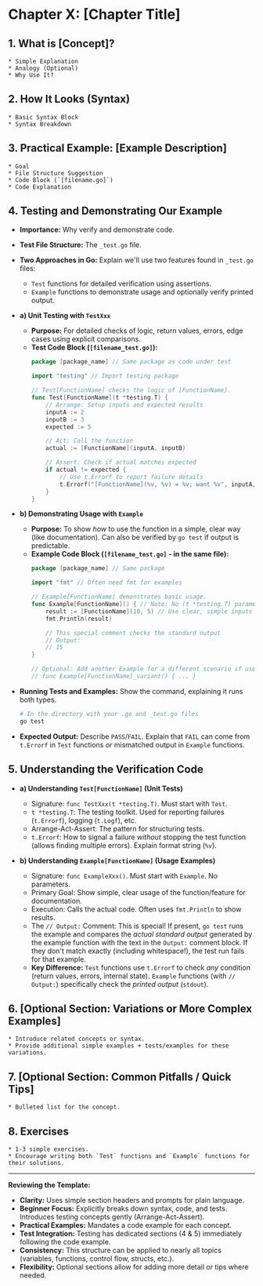 # Chapter X: [Chapter Title]

## 1. What is [Concept]?
    * Simple Explanation
    * Analogy (Optional)
    * Why Use It?

## 2. How It Looks (Syntax)
    * Basic Syntax Block
    * Syntax Breakdown

## 3. Practical Example: [Example Description]
    * Goal
    * File Structure Suggestion
    * Code Block (`[filename.go]`)
    * Code Explanation

## 4. Testing and Demonstrating Our Example

* **Importance:** Why verify and demonstrate code.
* **Test File Structure:** The `_test.go` file.
* **Two Approaches in Go:** Explain we'll use two features found in `_test.go` files:
    * `Test` functions for detailed verification using assertions.
    * `Example` functions to demonstrate usage and optionally verify printed output.

* **a) Unit Testing with `TestXxx`**
    * **Purpose:** For detailed checks of logic, return values, errors, edge cases using explicit comparisons.
    * **Test Code Block (`[filename_test.go]`):**
        ```go
        package [package_name] // Same package as code under test

        import "testing" // Import testing package

        // Test[FunctionName] checks the logic of [FunctionName].
        func Test[FunctionName](t *testing.T) {
            // Arrange: Setup inputs and expected results
            inputA := 2
            inputB := 3
            expected := 5

            // Act: Call the function
            actual := [FunctionName](inputA, inputB)

            // Assert: Check if actual matches expected
            if actual != expected {
                // Use t.Errorf to report failure details
                t.Errorf("[FunctionName](%v, %v) = %v; want %v", inputA, inputB, actual, expected)
            }
        }
        ```

* **b) Demonstrating Usage with `Example`**
    * **Purpose:** To show *how* to use the function in a simple, clear way (like documentation). Can also be verified by `go test` if output is predictable.
    * **Example Code Block (`[filename_test.go]` - in the same file):**
        ```go
        package [package_name] // Same package

        import "fmt" // Often need fmt for examples

        // Example[FunctionName] demonstrates basic usage.
        func Example[FunctionName]() { // Note: No (t *testing.T) parameter
        	result := [FunctionName](10, 5) // Use clear, simple inputs
        	fmt.Println(result)

        	// This special comment checks the standard output
        	// Output:
        	// 15
        }

        // Optional: Add another Example for a different scenario if useful
        // func Example[FunctionName]_variant() { ... }
        ```

* **Running Tests and Examples:** Show the command, explaining it runs both types.
    ```bash
    # In the directory with your .go and _test.go files
    go test
    ```
* **Expected Output:** Describe `PASS`/`FAIL`. Explain that `FAIL` can come from `t.Errorf` in `Test` functions *or* mismatched output in `Example` functions.

## 5. Understanding the Verification Code

* **a) Understanding `Test[FunctionName]` (Unit Tests)**
    * Signature: `func TestXxx(t *testing.T)`. Must start with `Test`.
    * `t *testing.T`: The testing toolkit. Used for reporting failures (`t.Errorf`), logging (`t.Logf`), etc.
    * Arrange-Act-Assert: The pattern for structuring tests.
    * `t.Errorf`: How to signal a failure *without* stopping the test function (allows finding multiple errors). Explain format string (`%v`).

* **b) Understanding `Example[FunctionName]` (Usage Examples)**
    * Signature: `func ExampleXxx()`. Must start with `Example`. No parameters.
    * Primary Goal: Show simple, clear usage of the function/feature for documentation.
    * Execution: Calls the actual code. Often uses `fmt.Println` to show results.
    * The `// Output:` Comment: This is special! If present, `go test` runs the example and compares the *actual standard output* generated by the example function with the text in the `Output:` comment block. If they don't match exactly (including whitespace!), the test run fails for that example.
    * **Key Difference:** `Test` functions use `t.Errorf` to check *any* condition (return values, errors, internal state). `Example` functions (with `// Output:`) specifically check the *printed output* (`stdout`).

## 6. [Optional Section: Variations or More Complex Examples]
    * Introduce related concepts or syntax.
    * Provide additional simple examples + tests/examples for these variations.

## 7. [Optional Section: Common Pitfalls / Quick Tips]
    * Bulleted list for the concept.

## 8. Exercises
    * 1-3 simple exercises.
    * Encourage writing both `Test` functions and `Example` functions for their solutions.


---

**Reviewing the Template:**

* **Clarity:** Uses simple section headers and prompts for plain language.
* **Beginner Focus:** Explicitly breaks down syntax, code, and tests. Introduces testing concepts gently (Arrange-Act-Assert).
* **Practical Examples:** Mandates a code example for each concept.
* **Test Integration:** Testing has dedicated sections (4 & 5) immediately following the code example.
* **Consistency:** This structure can be applied to nearly all topics (variables, functions, control flow, structs, etc.).
* **Flexibility:** Optional sections allow for adding more detail or tips where needed.
